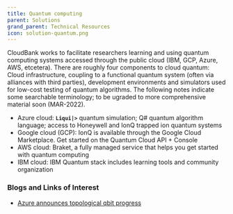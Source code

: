 ```yaml
---
title: Quantum computing
parent: Solutions
grand_parent: Technical Resources
icon: solution-quantum.png
---
```



CloudBank works to facilitate researchers learning and using quantum computing systems accessed through the public cloud (IBM, GCP, Azure, AWS, etcetera).
There are roughly four components to cloud quantum: Cloud infrastructure, coupling to a functional quantum system (often via alliances with third parties), 
development environments and simulators used for low-cost testing of quantum algorithms. The following notes indicate some searchable terminology; to 
be ugraded to more comprehensive material soon (MAR-2022).


* Azure cloud: **`Liqui|>`** quantum simulation; Q# quantum algorithm language; access to Honeywell and IonQ trapped ion quantum systems
* Google cloud (GCP): IonQ is available through the Google Cloud Marketplace. Get started on the Quantum Cloud API + Console
* AWS cloud: Braket, a fully managed service that helps you get started with quantum computing
* IBM cloud: IBM Quantum stack includes learning tools and community organization

### Blogs and Links of Interest

- [Azure announces topological qbit progress](https://www.hpcwire.com/off-the-wire/microsofts-announces-progress-on-a-new-type-of-qubit/)
